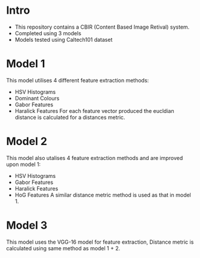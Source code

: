 # Intro 
* This repository contains a CBIR (Content Based Image Retival) system.
* Completed using 3 models
* Models tested using Caltech101 dataset
# Model 1 
This model utilises 4 different feature extraction methods:
* HSV Histograms
* Dominant Colours
* Gabor Features
* Haralick Features
For each feature vector produced the eucldian distance is calculated for a distances metric.

# Model 2 
This model also utalises 4 feature extraction methods and are improved upon model 1:
* HSV Histograms
* Gabor Features
* Haralick Features
* HoG Features
A similar distance metric method is used as that in model 1.

# Model 3
This model uses the VGG-16 model for feature extraction, Distance metric is calculated using same method as model 1 + 2. 
